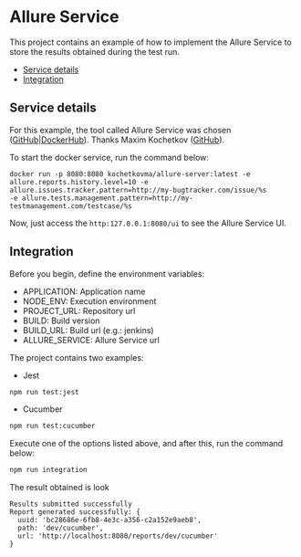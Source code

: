 # Allure Service

This project contains an example of how to implement the Allure Service to store the results obtained during the test run.

- [Service details](#service-details)
- [Integration](#integration)

## Service details

For this example, the tool called Allure Service was chosen ([GitHub](https://github.com/kochetkov-ma/allure-server)|[DockerHub](https://hub.docker.com/r/kochetkovma/allure-server)). Thanks Maxim Kochetkov ([GitHub](https://github.com/kochetkov-ma)).

To start the docker service, run the command below:

```shell
docker run -p 8080:8080 kochetkovma/allure-server:latest -e allure.reports.history.level=10 -e allure.issues.tracker.pattern=http://my-bugtracker.com/issue/%s
-e allure.tests.management.pattern=http://my-testmanagement.com/testcase/%s
```

Now, just access the `http:127.0.0.1:8080/ui` to see the Allure Service UI.

## Integration

Before you begin, define the environment variables:

- APPLICATION: Application name
- NODE_ENV: Execution environment
- PROJECT_URL: Repository url
- BUILD: Build version
- BUILD_URL: Build url (e.g.: jenkins)
- ALLURE_SERVICE: Allure Service url

The project contains two examples:

- Jest

```sh
npm run test:jest
```

- Cucumber

```sh
npm run test:cucumber
```

Execute one of the options listed above, and after this, run the command below:

```sh
npm run integration
```

The result obtained is look

```console
Results submitted successfully
Report generated successfully: {
  uuid: 'bc28686e-6fb8-4e3c-a356-c2a152e9aeb8',
  path: 'dev/cucumber',
  url: 'http://localhost:8080/reports/dev/cucumber'
}
```

